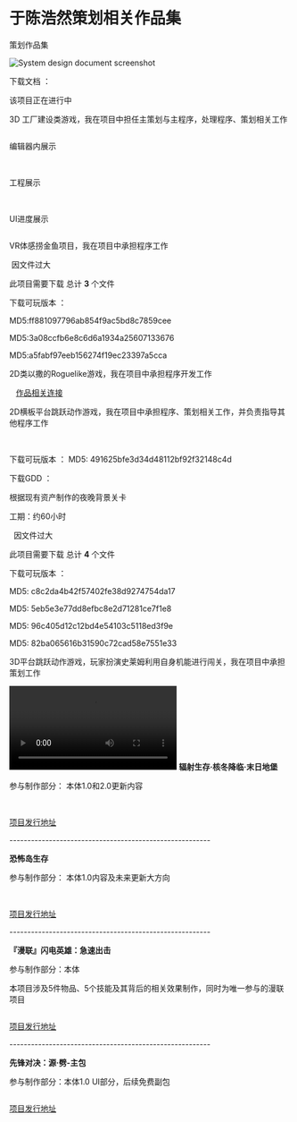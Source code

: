 # 于陈浩然策划相关作品集
<tip><p>策划作品集</p></tip>
<procedure title="个人策划练习 - 参考最终幻想14" collapsible="true" default-state="expanded">
    <img src="FF14PvPSDD.png" alt="System design document screenshot" />
    <!-- <a href="FF14PvPSDD-C.md">详细内容及分析思路 当前正在完善中</a> -->
    <p>下载文档 ： <resource src="../downloadable/ファイナルファンタジーXIVフロントライン新ルール企画書.pdf"></resource></p>
</procedure>

<procedure title="非法组装 (进行中，仅包括进度展示）" collapsible="true" default-state="collapsed">
        <tip>该项目正在进行中</tip>
        <p>3D 工厂建设类游戏，我在项目中担任主策划与主程序，处理程序、策划相关工作</p>
        <img src="IllagelAssemblyLogo.PNG"  alt=""/>
        <p>编辑器内展示</p>
        <img src="IA_01.png" alt=""/>
        <img src="IA_02.png" alt=""/>
        <p>工程展示</p>
        <img src="IA_03.png" alt=""/>
        <img src="IA_04.png" alt=""/>
        <p>UI进度展示</p>
        <img src="IA_05.png" alt=""/>
</procedure>

<procedure title="VR捞金鱼" collapsible="true" default-state="expanded">
    <p>VR体感捞金鱼项目，我在项目中承担程序工作</p>
    <img src="VRCatchThemAll.jpg"  alt=""/>
    <note> 因文件过大 <p></p> 此项目需要下载 总计 <b>3</b> 个文件</note>
    <p>下载可玩版本 ： </p>
    <step><resource src="../downloadable/LFS_Download/GoldFishScrooping/GoldFishScrooping.zip"></resource><p>MD5:ff881097796ab854f9ac5bd8c7859cee</p></step>
    <step><resource src="../downloadable/LFS_Download/GoldFishScrooping/GoldFishScrooping.z01"></resource><p>MD5:3a08ccfb6e8c6d6a1934a25607133676</p></step>
    <step><resource src="../downloadable/LFS_Download/GoldFishScrooping/GoldFishScrooping.z02"></resource><p>MD5:a5fabf97eeb156274f19ec23397a5cca</p></step>
</procedure>

<procedure title="铲屎官也是官" collapsible="true" default-state="expanded">
    <p>2D类以撒的Roguelike游戏，我在项目中承担程序开发工作</p>
    <img src="ChanShiGuanYeShiGuan.png"  alt=""/>
    <img src="CSYSG_01.png" alt=""/>
    <img src="CSYSG_02.png" alt=""/>
    <a href="https://www.gcores.com/games/126694">作品相关连接</a>
</procedure>

<procedure title="山海" collapsible="true" default-state="expanded">
    <p>2D横板平台跳跃动作游戏，我在项目中承担程序、策划相关工作，并负责指导其他程序工作</p>
    <img src="MountainSea.png"  alt=""/>
    <img src="Shanhai_01.png" alt=""/>
    <img src="Shanhai_02.png" alt=""/>
    <p>下载可玩版本 ： <resource src="../downloadable/Shanhai.zip" ></resource> MD5: 491625bfe3d34d48112bf92f32148c4d</p>
    <p>下载GDD ： <resource src="../downloadable/The Mountainsea GDD.pdf"></resource></p>
</procedure>

<procedure title="Quest Of Velar 关卡" collapsible="true" default-state="expanded">
    <p>根据现有资产制作的夜晚背景关卡</p>
    <p>工期：约60小时</p>
    <img src="IntroLevel.png"  alt=""/>
    <img src="TurnalLevel.png"  alt=""/>
    <note> 因文件过大 <p></p> 此项目需要下载 总计 <b>4</b> 个文件</note>
    <p>下载可玩版本 ： </p>
    <step><resource src="../downloadable/LFS_Download/QuestOfVelar/QuestOfVelar_NightBlitze.zip"></resource><p>MD5: c8c2da4b42f57402fe38d9274754da17</p></step>
    <step><resource src="../downloadable/LFS_Download/QuestOfVelar/QuestOfVelar_NightBlitze.z01"></resource><p>MD5: 5eb5e3e77dd8efbc8e2d71281ce7f1e8</p></step>
    <step><resource src="../downloadable/LFS_Download/QuestOfVelar/QuestOfVelar_NightBlitze.z02"></resource><p>MD5: 96c405d12c12bd4e54103c5118ed3f9e</p></step>
    <step><resource src="../downloadable/LFS_Download/QuestOfVelar/QuestOfVelar_NightBlitze.z03"></resource><p>MD5: 82ba065616b31590c72cad58e7551e33</p></step>
</procedure>

<procedure title="怪盗史莱姆" collapsible="true" default-state="expanded">
    <p>3D平台跳跃动作游戏，玩家扮演史莱姆利用自身机能进行闯关，我在项目中承担策划工作</p>
    <video src="SLIME.mp4" preview-src="SLIME.png"/>
    <tip><a href="https://www.bilibili.com/video/BV14g4y1F7Lz">如上方视频不可用请转至Bilibili查看</a></tip>
</procedure>

<procedure collapsible="true" title="于 湖南诺汐游科技有限公司 完成的项目" default-state="expanded">
    <b>辐射生存·核冬降临·末日地堡</b>
    <p>参与制作部分： 本体1.0和2.0更新内容</p>
    <img src="Fallout_01.png"  alt=""/>
    <img src="Fallout_02.png"  alt=""/>
    <p><a href="https://resource-minecraft.h5.163.com/#/detail?id=4664344300463689714&amp;channel=oppo">项目发行地址</a></p>
    <p>--------------------------------------------------------</p>
    <b>恐怖岛生存</b>
    <p>参与制作部分： 本体1.0内容及未来更新大方向</p>
    <img src="HorrorIsland_01.png"  alt=""/>
    <img src="HorrorIsland_02.png"  alt=""/>
    <img src="HorrorIsland_03.png" alt=""/>
    <p><a href="https://resource-minecraft.h5.163.com/#/detail?id=4665488888721273907&amp;channel=oppo">项目发行地址</a></p>
    <p>--------------------------------------------------------</p>
    <b>『漫联』闪电英雄：急速出击</b>
    <p>参与制作部分：本体</p>
    <p>本项目涉及5件物品、5个技能及其背后的相关效果制作，同时为唯一参与的漫联项目</p>
    <img src="Shandianxia.png" alt=""/>
    <p><a href="https://resource-minecraft.h5.163.com/#/detail?id=4664383590833725456&amp;channel=oppo">项目发行地址</a></p>
    <p>--------------------------------------------------------</p>
    <b>先锋对决：源·劈-主包</b>
    <p>参与制作部分：本体1.0 UI部分，后续免费副包</p>
    <img src="Overwatch.png" alt=""/>
    <p><a href="https://resource-minecraft.h5.163.com/#/detail?id=4662108906629006831&amp;channel=oppo">项目发行地址</a></p>
</procedure>
